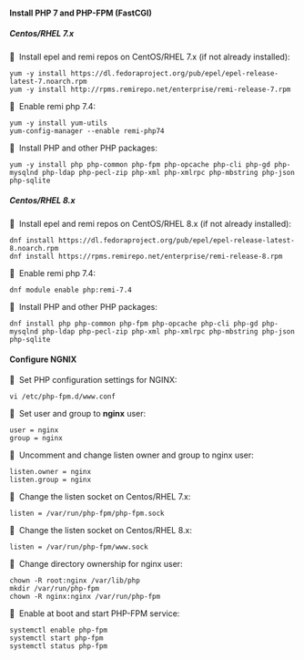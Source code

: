 #### Install PHP 7 and PHP-FPM (FastCGI)

##### Centos/RHEL 7.x

🔴 &nbsp;Install epel and remi repos on CentOS/RHEL 7.x (if not already installed):
```
yum -y install https://dl.fedoraproject.org/pub/epel/epel-release-latest-7.noarch.rpm
yum -y install http://rpms.remirepo.net/enterprise/remi-release-7.rpm
```

🔴 &nbsp;Enable remi php 7.4:
```
yum -y install yum-utils
yum-config-manager --enable remi-php74
```

🔴 &nbsp;Install PHP and other PHP packages:
```
yum -y install php php-common php-fpm php-opcache php-cli php-gd php-mysqlnd php-ldap php-pecl-zip php-xml php-xmlrpc php-mbstring php-json php-sqlite
```

##### Centos/RHEL 8.x

🔴 &nbsp;Install epel and remi repos on CentOS/RHEL 8.x (if not already installed):
```
dnf install https://dl.fedoraproject.org/pub/epel/epel-release-latest-8.noarch.rpm
dnf install https://rpms.remirepo.net/enterprise/remi-release-8.rpm
```

🔴 &nbsp;Enable remi php 7.4:
```
dnf module enable php:remi-7.4
```

🔴 &nbsp;Install PHP and other PHP packages:
```
dnf install php php-common php-fpm php-opcache php-cli php-gd php-mysqlnd php-ldap php-pecl-zip php-xml php-xmlrpc php-mbstring php-json php-sqlite
```

#### Configure NGNIX

🔴 &nbsp;Set PHP configuration settings for NGINX:
```
vi /etc/php-fpm.d/www.conf
```

🔴 &nbsp;Set user and group to **nginx** user:
```
user = nginx
group = nginx
```

🔴 &nbsp;Uncomment and change listen owner and group to nginx user:
```
listen.owner = nginx
listen.group = nginx
```

🔴 &nbsp;Change the listen socket on Centos/RHEL 7.x:
```
listen = /var/run/php-fpm/php-fpm.sock
```

🔴 &nbsp;Change the listen socket on Centos/RHEL 8.x:
```
listen = /var/run/php-fpm/www.sock
```

🔴 &nbsp;Change directory ownership for nginx user:
```
chown -R root:nginx /var/lib/php
mkdir /var/run/php-fpm
chown -R nginx:nginx /var/run/php-fpm
```

🔴 &nbsp;Enable at boot and start PHP-FPM service:
```
systemctl enable php-fpm
systemctl start php-fpm
systemctl status php-fpm
```
